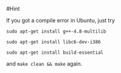 #Hint

If you got a compile error in Ubuntu, just try

`sudo apt-get install g++-4.8-multilib`

`sudo apt-get install libc6-dev-i386`

`sudo apt-get install build-essential`

and `make clean && make` again.